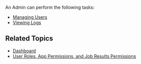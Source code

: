 An Admin can perform the following tasks:

* [Managing Users](managing-users.md)
* [Viewing Logs](viewing-logs.md)

## Related Topics
* [Dashboard](overview.md)
* [User Roles, App Permissions, and Job Results Permissions](/user-guide/app-permission-user-role.md)
